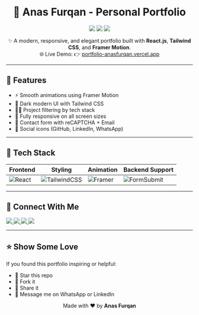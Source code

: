 <!-- Portfolio README by Anas Furqan -->

<h1 align="center">💼 Anas Furqan - Personal Portfolio</h1>

<p align="center">
  <img src="https://img.shields.io/badge/React-18-blue?style=for-the-badge&logo=react" />
  <img src="https://img.shields.io/badge/TailwindCSS-3-teal?style=for-the-badge&logo=tailwindcss" />
  <img src="https://img.shields.io/badge/Framer Motion-Animation-purple?style=for-the-badge&logo=framer" />
</p>

<p align="center">
  ✨ A modern, responsive, and elegant portfolio built with <strong>React.js</strong>, <strong>Tailwind CSS</strong>, and <strong>Framer Motion</strong>.
  <br/>
  🌐 Live Demo: 👉 <a href="https://portfolio-anasfurqan.vercel.app" target="_blank">portfolio-anasfurqan.vercel.app</a>
</p>

---

## 🚀 Features

- ⚡ Smooth animations using Framer Motion  
- 🌙 Dark modern UI with Tailwind CSS  
- 🧑‍💻 Project filtering by tech stack  
- 📱 Fully responsive on all screen sizes  
- 📩 Contact form with reCAPTCHA + Email  
- 🔗 Social icons (GitHub, LinkedIn, WhatsApp)

---

## 🧠 Tech Stack

| Frontend | Styling | Animation | Backend Support |
|----------|---------|-----------|-----------------|
| ![React](https://img.shields.io/badge/-React-black?logo=react) | ![TailwindCSS](https://img.shields.io/badge/-TailwindCSS-06B6D4?logo=tailwindcss&logoColor=white) | ![Framer](https://img.shields.io/badge/-Framer%20Motion-purple?logo=framer) | ![FormSubmit](https://img.shields.io/badge/-FormSubmit-343a40?logo=maildotru) |


 

---

## 🤝 Connect With Me

<p align="left">
  <a href="mailto:anasfurqan643@gmail.com" target="_blank">
    <img src="https://img.shields.io/badge/-Email-red?style=for-the-badge&logo=gmail&logoColor=white" />
  </a>
  <a href="https://github.com/Anas-Furqan" target="_blank">
    <img src="https://img.shields.io/badge/-GitHub-black?style=for-the-badge&logo=github" />
  </a>
  <a href="https://www.linkedin.com/in/anas-furqan/" target="_blank">
    <img src="https://img.shields.io/badge/-LinkedIn-0077B5?style=for-the-badge&logo=linkedin" />
  </a>
  <a href="https://wa.me/+923174724801" target="_blank">
    <img src="https://img.shields.io/badge/-WhatsApp-25D366?style=for-the-badge&logo=whatsapp&logoColor=white" />
  </a>
</p>

---

## ⭐ Show Some Love

If you found this portfolio inspiring or helpful:

- 🌟 Star this repo  
- 🍴 Fork it  
- 🔁 Share it  
- 🖤 Message me on WhatsApp or LinkedIn

<p align="center">
  Made with ❤️ by <strong>Anas Furqan</strong>
</p>



